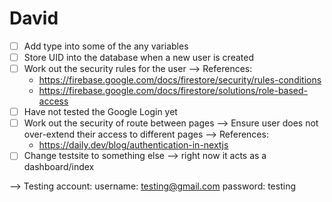 # David
- [ ] Add type into some of the any variables
- [ ] Store UID into the database when a new user is created
- [ ] Work out the security rules for the user --> References:
    - https://firebase.google.com/docs/firestore/security/rules-conditions
    - https://firebase.google.com/docs/firestore/solutions/role-based-access
- [ ] Have not tested the Google Login yet
- [ ] Work out the security of route between pages --> Ensure user does not over-extend their access to different pages --> References:
    - https://daily.dev/blog/authentication-in-nextjs
- [ ] Change testsite to something else --> right now it acts as a dashboard/index

--> Testing account:
username: testing@gmail.com
password: testing